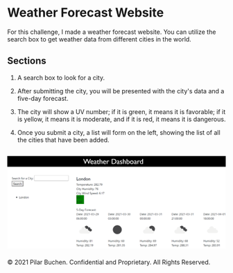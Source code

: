 #  Weather Forecast Website 
For this challenge, I made a weather forecast website. You can utilize the search box to get weather data from different cities in the world. 

## Sections

1. A search box to look for a city.

2. After submitting the city, you will be presented with the city's data and a five-day forecast. 

3. The city will show a UV number; if it is green, it means it is favorable; if it is yellow, it means it is moderate, and if it is red, it means it is dangerous. 

4. Once you submit a city, a list will form on the left, showing the list of all the cities that have been added.

![alt text](assets\weatherdashboard.png)
---
© 2021 Pilar Buchen. Confidential and Proprietary. All Rights Reserved.